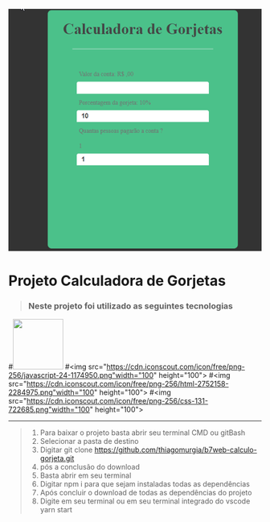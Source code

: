 ![calc](calc.gif)

 # Projeto Calculadora de Gorjetas 
> ### Neste projeto foi utilizado as seguintes tecnologias

#<img src="https://cdn.iconscout.com/icon/free/png-256/react-4-1175110.png" width="100" height="100">
#<img src="https://cdn.iconscout.com/icon/free/png-256/javascript-24-1174950.png"width="100" height="100">
#<img src="https://cdn.iconscout.com/icon/free/png-256/html-2752158-2284975.png"width="100" height="100">
#<img src="https://cdn.iconscout.com/icon/free/png-256/css-131-722685.png"width="100" height="100">

<hr/>

>1. Para baixar o projeto basta abrir seu terminal CMD ou gitBash
>2. Selecionar a pasta de destino
>3. Digitar git clone https://github.com/thiagomurgia/b7web-calculo-gorjeta.git
>4. pós a conclusão do download
>5. Basta abrir em seu terminal
>6. Digitar npm i para que sejam instaladas todas as dependências
>7. Após concluir o download de todas as dependências do projeto
>8. Digite em seu terminal ou em seu terminal integrado do vscode yarn start